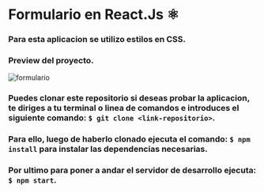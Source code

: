 # Formulario en React.Js ⚛
### Para esta aplicacion se utilizo estilos en CSS.
### Preview del proyecto.
![formulario](https://dev-to-uploads.s3.amazonaws.com/uploads/articles/nnhnagjho0jikbsksdzx.png)

### Puedes clonar este repositorio si deseas probar la aplicacion, te diriges a tu terminal o linea de comandos e introduces el siguiente comando: `$ git clone <link-repositorio>`.

### Para ello, luego de haberlo clonado ejecuta el comando: `$ npm install` para instalar las dependencias necesarias.

### Por ultimo para poner a andar el servidor de desarrollo ejecuta: `$ npm start`.

